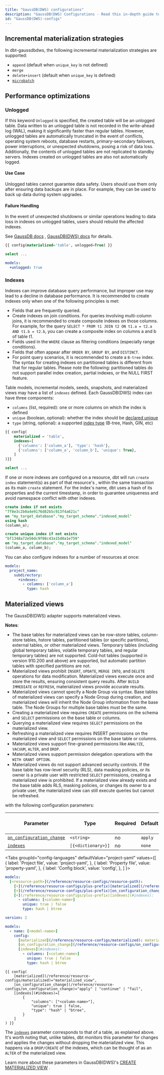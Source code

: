 ```yaml
---
title: "GaussDB(DWS) configurations"
description: "GaussDB(DWS) Configurations - Read this in-depth guide to learn about configurations in dbt."
id: "GaussDB(DWS)-configs"
---
```


## Incremental materialization strategies

In dbt-gaussdbdws, the following incremental materialization strategies are supported:

- `append` (default when `unique_key` is not defined)
- `merge`
- `delete+insert` (default when `unique_key` is defined)
- [`microbatch`](/docs/build/incremental-microbatch)

## Performance optimizations

### Unlogged

If this keyword `Unlogged` is specified, the created table will be an unlogged table. Data written to an unlogged table is not recorded in the write-ahead log (WAL), making it significantly faster than regular tables. However, unlogged tables are automatically truncated in the event of conflicts, operating system reboots, database restarts, primary-secondary failovers, power interruptions, or unexpected shutdowns, posing a risk of data loss. Additionally, the contents of unlogged tables are not replicated to standby servers. Indexes created on unlogged tables are also not automatically logged.

#### Use Case

Unlogged tables cannot guarantee data safety. Users should use them only after ensuring data backups are in place. For example, they can be used to back up data during system upgrades.

#### Failure Handling

In the event of unexpected shutdowns or similar operations leading to data loss in indexes on unlogged tables, users should rebuild the affected indexes.

See [GaussDB docs](https://support.huaweicloud.com/distributed-devg-v8-gaussdb/gaussdb-12-0567.html) , [GaussDB(DWS) docs](https://support.huaweicloud.com/sqlreference-910-dws/dws_06_0177.html) for details.

<File name='my_table.sql'>

```sql
{{ config(materialized='table', unlogged=True) }}

select ...
```

</File>

<File name='dbt_project.yml'>

```yaml
models:
  +unlogged: true
```

</File>

### Indexes

Indexes can improve database query performance, but improper use may lead to a decline in database performance. It is recommended to create indexes only when one of the following principles is met:

- Fields that are frequently queried.
- Create indexes on join conditions. For queries involving multi-column joins, it is recommended to create composite indexes on those columns. For example, for the query `SELECT * FROM t1 JOIN t2 ON t1.a = t2.a AND t1.b = t2.b`, you can create a composite index on columns a and b of table t1.
- Fields used in the `WHERE` clause as filtering conditions (especially range conditions).
- Fields that often appear after `ORDER BY`, `GROUP BY`, and `DISTINCT`.
- For point query scenarios, it is recommended to create a `B-tree` index.
The syntax for creating indexes on partitioned tables is different from that for regular tables. Please note the following: partitioned tables do not support parallel index creation, partial indexes, or the NULL FIRST feature.

Table models, incremental models, seeds, snapshots, and materialized views may have a list of `indexes` defined. Each GaussDB(DWS) index can have three components:
- `columns` (list, required): one or more columns on which the index is defined
- `unique` (boolean, optional): whether the index should be [declared unique](https://support.huaweicloud.com/sqlreference-910-dws/dws_06_0165.html)
- `type` (string, optional): a supported [index type](https://support.huaweicloud.com/sqlreference-910-dws/dws_06_0165.html) (B-tree, Hash, GIN, etc)

<File name='my_table.sql'>

```sql
{{ config(
    materialized = 'table',
    indexes=[
      {'columns': ['column_a'], 'type': 'hash'},
      {'columns': ['column_a', 'column_b'], 'unique': True},
    ]
)}}

select ...
```

</File>

If one or more indexes are configured on a resource, dbt will run `create index` <Term id="ddl" /> statement(s) as part of that resource's <Term id="materialization" />, within the same transaction as its main `create` statement. For the index's name, dbt uses a hash of its properties and the current timestamp, in order to guarantee uniqueness and avoid namespace conflict with other indexes.

```sql
create index if not exists
"7f8e3c2b0a4e9176d82b5c913f4a621c"
on "my_target_database"."my_target_schema"."indexed_model" 
using hash
(column_a);

create unique index if not exists
"bf1348a72e56dc9f08c43a15d0a1e759"
on "my_target_database"."my_target_schema"."indexed_model" 
(column_a, column_b);
```

You can also configure indexes for a number of resources at once:

<File name='dbt_project.yml'>

```yaml
models:
  project_name:
    subdirectory:
      +indexes:
        - columns: ['column_a']
          type: hash
```

</File>

## Materialized views

The GaussDB(DWS) adapter supports materialized views.

**Notes**:

- The base tables for materialized views can be row-store tables, column-store tables, hstore tables, partitioned tables (or specific partitions), external tables, or other materialized views. Temporary tables (including global temporary tables, volatile temporary tables, and regular temporary tables) are not supported. Cold-hot tables (supported in version 910.200 and above) are supported, but automatic partition tables with specified partitions are not.
- Materialized views prohibit `INSERT`, `UPDATE`, `MERGE INTO`, and `DELETE` operations for data modification.
 Materialized views execute once and store the results, ensuring consistent query results. After `BUILD IMMEDIATE` or `REFRESH`, materialized views provide accurate results.
- Materialized views cannot specify a Node Group via syntax. Base tables of materialized views can specify a Node Group during creation, and materialized views will inherit the Node Group information from the base table. The Node Groups for multiple base tables must be the same.
- Creating a materialized view requires `CREATE` permissions on the schema and `SELECT` permissions on the base table or columns.
- Querying a materialized view requires `SELECT` permissions on the materialized view.
- Refreshing a materialized view requires INSERT permissions on the materialized view and `SELECT` permissions on the base table or columns.
- Materialized views support fine-grained permissions like `ANALYZE`, `VACUUM`, `ALTER`, and `DROP`.
- Materialized views support permission delegation operations with the `WITH GRANT OPTION`.
- Materialized views do not support advanced security controls. If the base table has row-level security (RLS), data masking policies, or its owner is a private user with restricted `SELECT` permissions, creating a materialized view is prohibited. If a materialized view already exists and the base table adds RLS, masking policies, or changes its owner to a private user, the materialized view can still execute queries but cannot be refreshed.


with the following configuration parameters:

| Parameter                                                                        | Type               | Required | Default | Change Monitoring Support |
|----------------------------------------------------------------------------------|--------------------|----------|---------|---------------------------|
| [`on_configuration_change`](/reference/resource-configs/on_configuration_change) | `<string>`         | no       | `apply` | n/a                       |
| [`indexes`](#indexes)                                                            | `[{<dictionary>}]` | no       | `none`  | alter                     |

<Tabs
  groupId="config-languages"
  defaultValue="project-yaml"
  values={[
    { label: 'Project file', value: 'project-yaml', },
    { label: 'Property file', value: 'property-yaml', },
    { label: 'Config block', value: 'config', },
  ]
}>


<TabItem value="project-yaml">

<File name='dbt_project.yml'>

```yaml
models:
  [<resource-path>](/reference/resource-configs/resource-path):
    [+](/reference/resource-configs/plus-prefix)[materialized](/reference/resource-configs/materialized): materialized_view
    [+](/reference/resource-configs/plus-prefix)[on_configuration_change](/reference/resource-configs/on_configuration_change): apply | continue | fail
    [+](/reference/resource-configs/plus-prefix)[indexes](#indexes):
      - columns: [<column-name>]
        unique: true | false
        type: hash | btree
```

</File>

</TabItem>


<TabItem value="property-yaml">

<File name='models/properties.yml'>

```yaml
version: 2

models:
  - name: [<model-name>]
    config:
      [materialized](/reference/resource-configs/materialized): materialized_view
      [on_configuration_change](/reference/resource-configs/on_configuration_change): apply | continue | fail
      [indexes](#indexes):
        - columns: [<column-name>]
          unique: true | false
          type: hash | btree
```

</File>

</TabItem>


<TabItem value="config">

<File name='models/<model_name>.sql'>

```jinja
{{ config(
    [materialized](/reference/resource-configs/materialized)="materialized_view",
    [on_configuration_change](/reference/resource-configs/on_configuration_change)="apply" | "continue" | "fail",
    [indexes](#indexes)=[
        {
            "columns": ["<column-name>"],
            "unique": true | false,
            "type": "hash" | "btree",
        }
    ]
) }}
```

</File>

</TabItem>

</Tabs>

The [`indexes`](#indexes) parameter corresponds to that of a table, as explained above.
It's worth noting that, unlike tables, dbt monitors this parameter for changes and applies the changes without dropping the materialized view.
This happens via a `DROP/CREATE` of the indexes, which can be thought of as an `ALTER` of the materialized view.

Learn more about these parameters in GaussDB(DWS)'s [CREATE MATERIALIZED VIEW](https://support.huaweicloud.com/sqlreference-910-dws/dws_06_0357.html) .
